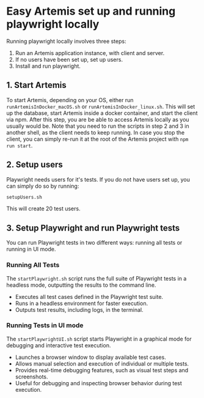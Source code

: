 # Easy Artemis set up and running playwright locally

Running playwright locally involves three steps:
1. Run an Artemis application instance, with client and server.
2. If no users have been set up, set up users.
3. Install and run playwright.

## 1. Start Artemis

To start Artemis, depending on your OS, either run `runArtemisInDocker_macOS.sh` or `runArtemisInDocker_linux.sh`.
This will set up the database, start Artemis inside a docker container, and start the client via npm.
After this step, you are be able to access Artemis locally as you usually would be.
Note that you need to run the scripts in step 2 and 3 in another shell, as the client needs to keep running.
In case you stop the client, you can simply re-run it at the root of the Artemis project with `npm run start`.

## 2. Setup users

Playwright needs users for it's tests. If you do not have users set up, you can simply do so by running:

```bash
setupUsers.sh
```

This will create 20 test users.

## 3. Setup Playwright and run Playwright tests

You can run Playwright tests in two different ways: running all tests or running in UI mode.

### Running All Tests
The `startPlaywright.sh` script runs the full suite of Playwright tests in a headless mode, outputting the results to the command line.
- Executes all test cases defined in the Playwright test suite.
- Runs in a headless environment for faster execution.
- Outputs test results, including logs, in the terminal.

### Running Tests in UI mode
The `startPlaywrightUI.sh` script starts Playwright in a graphical mode for debugging and interactive test execution.
- Launches a browser window to display available test cases.
- Allows manual selection and execution of individual or multiple tests.
- Provides real-time debugging features, such as visual test steps and screenshots. 
- Useful for debugging and inspecting browser behavior during test execution.

